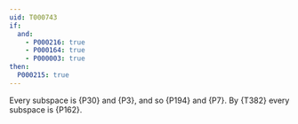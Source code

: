 ```yaml
---
uid: T000743
if:
  and:
    - P000216: true
    - P000164: true
    - P000003: true
then:
  P000215: true
---
```


Every subspace is {P30} and {P3}, and so {P194} and {P7}. By {T382} every subspace is {P162}.
